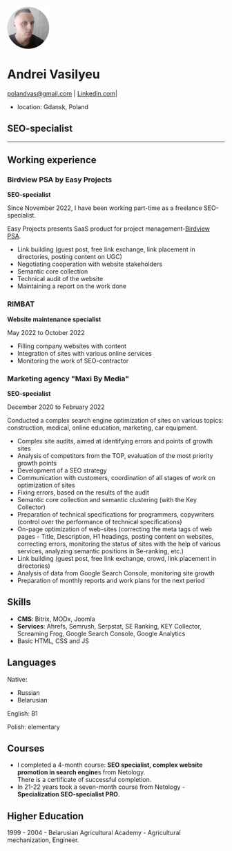 ![Vasanvik](image/Vasanvik.jpg)
# Andrei Vasilyeu
polandvas@gmail.com | [Linkedin.com](https://www.linkedin.com/in/andrei-vasilyev/)|
* location: Gdansk, Poland
## SEO-specialist
_____________
<h2>Working experience</h2>
<h3>Birdview PSA by Easy Projects</h3> 
 <p><b>SEO-specialist</b></p>
 <p>Since November 2022, I have been working part-time as a freelance SEO-specialist.<br></p>
 <p>Easy Projects presents SaaS product for project management-<a href="https://birdviewpsa.com/">Birdview PSA</a>.</p>
 <ul>
 <li>Link building (guest post, free link exchange, link placement in directories, posting content on UGC)</li>
 <li>Negotiating cooperation with website stakeholders</li>
 <li>Semantic core collection</li>
 <li>Technical audit of the website</li>
 <li>Maintaining a report on the work done</li>
</ul>
<h3>RIMBAT</h3>
 <p><b>Website maintenance specialist</b></p>  
 <p>May 2022 to October 2022</p> 
 <ul>
 <li>Filling company websites with content</li>
 <li>Integration of sites with various online services</li>
 <li>Monitoring the work of SEO-contractor</li>
 </ul>
 <h3>Marketing agency "Maxi By Media"</h3>
 <p><b>SEO-specialist</b></p> 
 <p>December 2020 to February 2022</p>  
 <p>Conducted a complex search engine optimization of sites on various topics: construction, medical, online education, marketing, car equipment.</p>
 <ul>
 <li>Complex site audits, aimed at identifying errors and points of growth sites</li>
 <li>Analysis of competitors from the TOP, evaluation of the most priority growth points</li>
 <li>Development of a SEO strategy</li>
 <li>Communication with customers, coordination of all stages of work on optimization of sites</li>
 <li>Fixing errors, based on the results of the audit</li>
 <li>Semantic core collection and semantic clustering (with the Key Collector)</li>
 <li>Preparation of technical specifications for programmers, copywriters (control over the performance of technical specifications)</li>
 <li>On-page optimization of web-sites (correcting the meta tags of web pages - Title, Description, H1 headings, posting content on websites, correcting errors, monitoring the status of sites with the help of various services, analyzing semantic positions in Se-ranking, etc.)</li>
 <li>Link building (guest post, free link exchange, crowd, link placement in directories)</li>
 <li>Analysis of data from Google Search Console, monitoring site growth</li>
 <li>Preparation of monthly reports and work plans for the next period</li>
 </ul>
 <h2>Skills</h2>
 <ul>
 <li><b>CMS</b>: Bitrix, MODx, Joomla</li>
 <li><b>Services</b>: Ahrefs, Semrush, Serpstat, SE Ranking, KEY Collector, Screaming Frog, Google Search Console, Google Analytics</li>
 <li>Basic HTML, CSS and JS</li>
 </ul>
 <h2>Languages</h2>
 <p>Native:</p>
 <ul>
 <li>Russian</li>
 <li>Belarusian</li>
 </ul>
 <p>English: B1</p>
 <p>Polish: elementary</p>
 <h2>Courses</h2>
 <ul>
 <li>I completed a 4-month course: <b>SEO specialist, complex website promotion in search engine</b>s from Netology.<br>
  There is a certificate of successful completion.</li>
  <li>In 21-22 years took a seven-month course from Netology - <b>Specialization SEO-specialist PRO</b>.<br></li>
 </ul>
 <h2>Higher Education</h2>
 <p>1999 - 2004 - Belarusian Agricultural Academy - Agricultural mechanization, Engineer.</p> 
